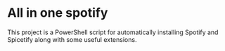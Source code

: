 # All in one spotify
 This project is a PowerShell script for automatically installing Spotify and Spicetify along with some useful extensions.
